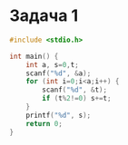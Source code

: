 # Задача 1


```c showLineNumbers    
#include <stdio.h>

int main() {
    int a, s=0,t;
    scanf("%d", &a);
    for (int i=0;i<a;i++) {
        scanf("%d", &t);
        if (t%2!=0) s+=t;
    }
    printf("%d", s);
    return 0;
}
```
